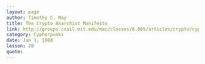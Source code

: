 ```yaml
---
layout: page
author: Timothy C. May
title: The Crypto Anarchist Manifesto
link: http://groups.csail.mit.edu/mac/classes/6.805/articles/crypto/cypherpunks/may-crypto-manifesto.html
category: Cypherpunks
date: Jan 1, 1988
lesson: 20
quote: 
---
```

